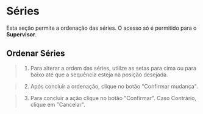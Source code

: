 # Séries
Esta seção permite a ordenação das séries. O acesso só é permitido para o **Supervisor**.

## Ordenar Séries

> 1. Para alterar a ordem das séries, utilize as setas para cima ou para baixo até que a sequência esteja na posição desejada.
> <!-- colocar imagem -->

> 2. Após concluir a ordenação, clique no botão "Confirmar mudança".
> <!-- colocar imagem -->
    
> 3. Para concluir a ação clique no botão "Confirmar". Caso Contrário, clique em "Cancelar".
> <!-- colocar imagem -->

